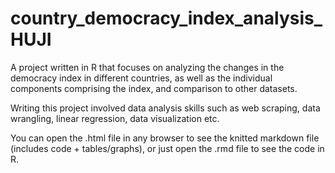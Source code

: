 # country_democracy_index_analysis_HUJI
A project written in R that focuses on analyzing the changes in the democracy index in different countries, as well as the individual components comprising the index, and comparison to other datasets. 

Writing this project involved data analysis skills such as web scraping, data wrangling, linear regression, data visualization etc.

You can open the .html file in any browser to see the knitted markdown file (includes code + tables/graphs), or just open the .rmd file to see the code in R.
